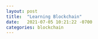 ```yaml
---
layout: post
title:  "Learning Blockchain"
date:   2021-07-05 10:21:22 -0700
categories: blockchain
---
```


